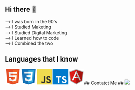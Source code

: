 ## Hi there 👋 ##

--> I was born in the 90's <br>
--> I Studied Maketing <br>
--> I Studied Digital Marketing <br>
--> I Learned how to code <br>
--> I Combined the two <br>

## Languages that I know ##
<div>
<img align="left" width="50" height="50" src='https://raw.githubusercontent.com/devicons/devicon/master/icons/html5/html5-original.svg'>
<img align="left" width="50" height="50" src='https://raw.githubusercontent.com/devicons/devicon/master/icons/css3/css3-original.svg'>
<img align="left" width="50" height="50" src='https://raw.githubusercontent.com/devicons/devicon/master/icons/javascript/javascript-original.svg'>
<img align="left" width="50" height="50" src='https://raw.githubusercontent.com/devicons/devicon/master/icons/typescript/typescript-original.svg'>
<img align="left" width="50" height="50" src='https://raw.githubusercontent.com/devicons/devicon/master/icons/angularjs/angularjs-original.svg'>
</div><br>
<br>
## Contatct Me ##
    
<a href="mailto:joaoafonso386@gmail.com">
  <img src="https://img.shields.io/badge/Gmail-D14836?style=for-the-badge&logo=gmail&logoColor=white
">
</a>
